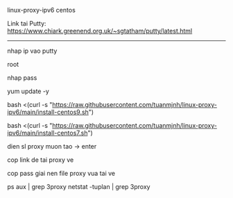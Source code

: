 linux-proxy-ipv6 centos

Link tai Putty: 
https://www.chiark.greenend.org.uk/~sgtatham/putty/latest.html

-----------

nhap ip vao putty

root 

nhap pass 

yum update -y

bash <(curl -s "https://raw.githubusercontent.com/tuanmjnh/linux-proxy-ipv6/main/install-centos9.sh")

bash <(curl -s "https://raw.githubusercontent.com/tuanmjnh/linux-proxy-ipv6/main/install-centos7.sh")

dien sl proxy muon tao -> enter

cop link de tai proxy ve

cop pass giai nen file proxy vua tai ve

ps aux | grep 3proxy
netstat -tuplan | grep 3proxy
